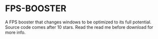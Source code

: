 # FPS-BOOSTER
A FPS booster that changes windows to be optimized to its full potential. Source code comes after 10 stars. Read the read me before download for more info.  
